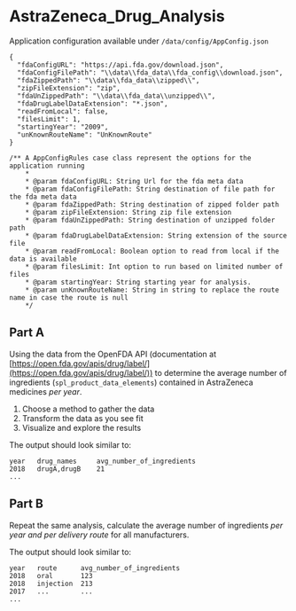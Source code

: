 # AstraZeneca_Drug_Analysis

Application configuration available under ```/data/config/AppConfig.json```

```
{
  "fdaConfigURL": "https://api.fda.gov/download.json",
  "fdaConfigFilePath": "\\data\\fda_data\\fda_config\\download.json",
  "fdaZippedPath": "\\data\\fda_data\\zipped\\",
  "zipFileExtension": "zip",
  "fdaUnZippedPath": "\\data\\fda_data\\unzipped\\",
  "fdaDrugLabelDataExtension": "*.json",
  "readFromLocal": false,
  "filesLimit": 1,
  "startingYear": "2009",
  "unKnownRouteName": "UnKnownRoute"
}
```

```
/** A AppConfigRules case class represent the options for the application running
    *
    * @param fdaConfigURL: String Url for the fda meta data
    * @param fdaConfigFilePath: String destination of file path for the fda meta data
    * @param fdaZippedPath: String destination of zipped folder path
    * @param zipFileExtension: String zip file extension
    * @param fdaUnZippedPath: String destination of unzipped folder path
    * @param fdaDrugLabelDataExtension: String extension of the source file
    * @param readFromLocal: Boolean option to read from local if the data is available
    * @param filesLimit: Int option to run based on limited number of files
    * @param startingYear: String starting year for analysis.
    * @param unKnownRouteName: String in string to replace the route name in case the route is null
    */
```

## Part A

Using the data from the OpenFDA API (documentation at [https://open.fda.gov/apis/drug/label/](https://open.fda.gov/apis/drug/label/)) to determine the average number of ingredients (`spl_product_data_elements`) contained in AstraZeneca medicines *per year*.

1. Choose a method to gather the data
2. Transform the data as you see fit
3. Visualize and explore the results

The output should look similar to:

    year   drug_names     avg_number_of_ingredients
    2018   drugA,drugB    21
    ... 

## Part B

Repeat the same analysis, calculate the average number of ingredients *per year and per delivery route* for all manufacturers. 

The output should look similar to:

    year   route      avg_number_of_ingredients
    2018   oral       123
    2018   injection  213
    2017   ...        ...
    ...